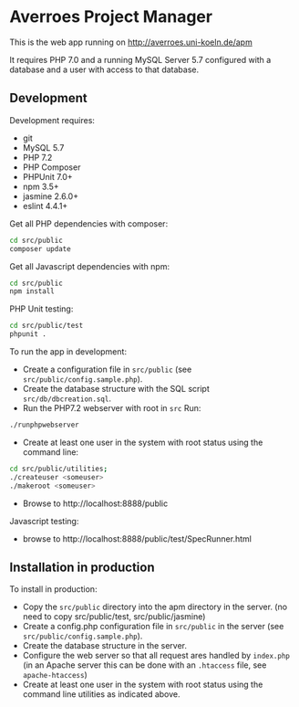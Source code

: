 # Averroes Project Manager

This is the web app running on http://averroes.uni-koeln.de/apm

It requires PHP 7.0 and a running MySQL Server 5.7 configured with a database 
and a user with access to that database.

## Development

Development requires:
* git
* MySQL 5.7
* PHP 7.2
* PHP Composer
* PHPUnit 7.0+
* npm 3.5+ 
* jasmine 2.6.0+
* eslint 4.4.1+

Get all PHP dependencies with composer:
```bash
cd src/public
composer update
```

Get all Javascript dependencies with npm:
```bash
cd src/public
npm install
```

PHP Unit testing:
```bash
cd src/public/test
phpunit .
```

To run the app in development:
* Create a configuration file in ``src/public`` 
(see ```src/public/config.sample.php```).
* Create the database structure
with the SQL script ```src/db/dbcreation.sql```. 
* Run the PHP7.2 webserver with root in ```src```  Run:
```bash
./runphpwebserver
```
* Create at least one user in the system with root status using the 
  command line:
```bash
cd src/public/utilities;
./createuser <someuser>
./makeroot <someuser>
```
* Browse to http://localhost:8888/public

Javascript testing: 

* browse to http://localhost:8888/public/test/SpecRunner.html




## Installation in production

To install in production:  
* Copy the ```src/public``` directory into the apm directory in the server.
 (no need to copy src/public/test, src/public/jasmine)
* Create a config.php configuration file in ``src/public`` in the server
(see ```src/public/config.sample.php```).
* Create the database structure in the server. 
* Configure the web server so that all request ares handled by ```index.php``` 
(in an Apache server this can be done with an ```.htaccess``` file,  see ```apache-htaccess```)
* Create at least one user in the system with root status using the command
  line utilities as indicated above.

